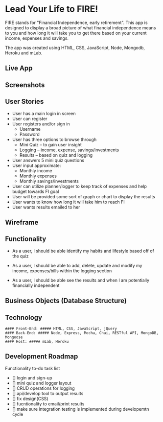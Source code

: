 # Lead Your Life to FIRE!
FIRE stands for "Financial Independence, early retirement". This app is designed to display a broad picture of what financial independence means to you and how long it will take you to get there based on your current income, expenses and savings. 

The app was created using HTML, CSS, JavaScript, Node, Mongodb, Heroku and mLab.

## Live App 
[](https://)

## Screenshots

## User Stories
*   User has a main login in screen
*   User can register
*	User registers and/or sign in
    *   Username
	*   Password
*	User has three options to browse through
	*   Mini Quiz – to gain user insight
    *	Logging – income, expense, savings/investments
    *	Results – based on quiz and logging
*	User answers 5 mini quiz questions
*	User input approximate:
    *	Monthly income
    *	Monthly expenses
    *	Monthly savings/investments
*	User can utilize planner/logger to keep track of    expenses and help budget towards FI goal
*	User will be provided some sort of graph or chart to display the results
*	User wants to know how long it will take him to reach FI
*	User wants results emailed to her

## Wireframe

## Functionality 
*	As a user, I should be able identify my habits and lifestyle based off of the quiz

*	As a user, I should be able to add, delete, update and modify my income, expenses/bills within the logging section

*	As a user, I should be able see the results and when I am potentially financially independent

## Business Objects (Database Structure) 

## Technology 
    #### Front-End: ##### HTML, CSS, JavaScript, jQuery
    #### Back-End: ##### Node, Express, Mocha, Chai, RESTful API, MongoDB, Mongoose
    #### Host: ##### mLab, Heroku


## Development Roadmap 
Functionality to-do task list
- [] login and sign-up 
- [] mini quiz and logger layout
- [] CRUD operations for logging
- [] api/develop tool to output results
- [] fix design(CSS)
- [] fucntionality to email/print results
- [] make sure integration testing is implemented during developemtn cycle

